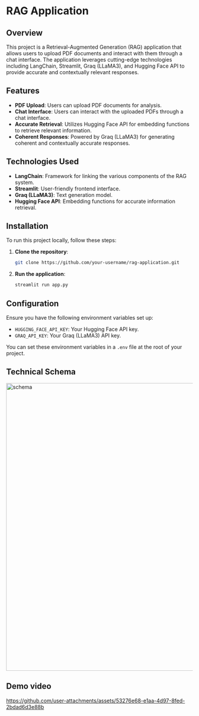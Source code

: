 # RAG Application

## Overview
This project is a Retrieval-Augmented Generation (RAG) application that allows users to upload PDF documents and interact with them through a chat interface. The application leverages cutting-edge technologies including LangChain, Streamlit, Graq (LLaMA3), and Hugging Face API to provide accurate and contextually relevant responses.

## Features
- **PDF Upload**: Users can upload PDF documents for analysis.
- **Chat Interface**: Users can interact with the uploaded PDFs through a chat interface.
- **Accurate Retrieval**: Utilizes Hugging Face API for embedding functions to retrieve relevant information.
- **Coherent Responses**: Powered by Graq (LLaMA3) for generating coherent and contextually accurate responses.

## Technologies Used
- **LangChain**: Framework for linking the various components of the RAG system.
- **Streamlit**: User-friendly frontend interface.
- **Graq (LLaMA3)**: Text generation model.
- **Hugging Face API**: Embedding functions for accurate information retrieval.

## Installation
To run this project locally, follow these steps:

1. **Clone the repository**:
    ```bash
    git clone https://github.com/your-username/rag-application.git
    ```


2. **Run the application**:
    ```bash
    streamlit run app.py
    ```

## Configuration
Ensure you have the following environment variables set up:

- `HUGGING_FACE_API_KEY`: Your Hugging Face API key.
- `GRAQ_API_KEY`: Your Graq (LLaMA3) API key.

You can set these environment variables in a `.env` file at the root of your project.

## Technical Schema
<img width="776" alt="schema" src="https://github.com/user-attachments/assets/2ffecc84-388e-4e6a-ab46-8aea8b5560c8">

## Demo video


https://github.com/user-attachments/assets/53276e68-e1aa-4d97-8fed-2bdad6d3e88b






